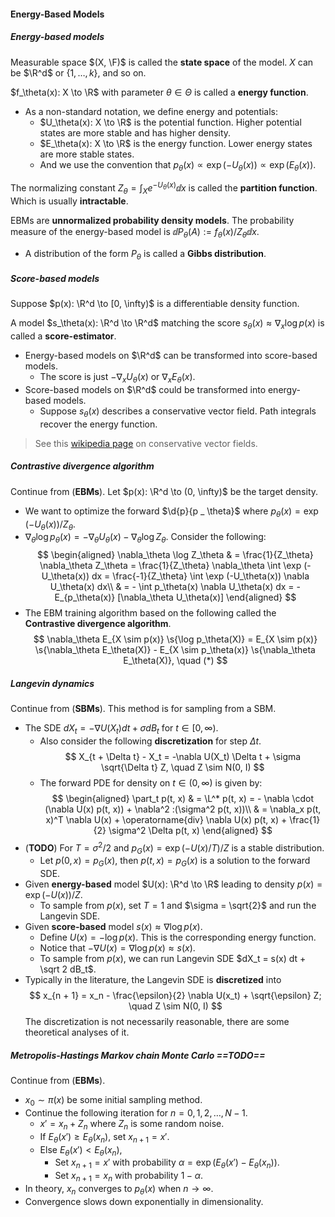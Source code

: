 #### Energy-Based Models

##### Energy-based models

Measurable space $(X, \F)$ is called the **state space** of the model. $X$ can be $\R^d$ or $\{1, \ldots, k\}$, and so on.

$f_\theta(x): X \to \R$ with parameter $\theta \in \Theta$ is called a **energy function**.

- As a non-standard notation, we define energy and potentials:
  - $U_\theta(x): X \to \R$ is the potential function. Higher potential states are more stable and has higher density.
  - $E_\theta(x): X \to \R$ is the energy function. Lower energy states are more stable states.
  - And we use the convention that $p_\theta(x) \propto \exp(-U_\theta(x)) \propto \exp(E_\theta(x))$.

The normalizing constant $Z_\theta = \int_{X} e^{- U_\theta(x)} \dd x$ is called the **partition function**. Which is usually **intractable**.

EBMs are **unnormalized probability density models**. The probability measure of the energy-based model is $\dd P_\theta(A) := f_\theta(x) / Z_\theta\dd x$.

- A distribution of the form $P_\theta$ is called a **Gibbs distribution**.

##### Score-based models

Suppose $p(x): \R^d \to [0, \infty)$ is a differentiable density function.

A model $s_\theta(x): \R^d \to \R^d$ matching the score $s_\theta(x) \approx \nabla_x \log p(x)$ is called a **score-estimator**.

- Energy-based models on $\R^d$ can be transformed into score-based models.
  - The score is just $-\nabla_x U_\theta(x)$ or $\nabla_x E_\theta(x)$.
- Score-based models on $\R^d$ could be transformed into energy-based models.
  - Suppose $s_\theta(x)$ describes a conservative vector field. Path integrals recover the energy function.

> See this [wikipedia page](https://en.wikipedia.org/wiki/Conservative_vector_field) on conservative vector fields.

##### Contrastive divergence algorithm

Continue from (**EBMs**). Let $p(x): \R^d \to (0, \infty)$ be the target density.

- We want to optimize the forward $\d{p}{p _ \theta}$ where $p _ \theta(x) = \exp(-U _ \theta(x)) / Z _ \theta$.
- $\nabla_\theta \log p_\theta(x) = -\nabla_\theta U_\theta(x) - \nabla_\theta \log Z_\theta$. Consider the following:
  $$
  \begin{aligned}
  \nabla_\theta \log Z_\theta & = \frac{1}{Z_\theta} \nabla_\theta Z_\theta = \frac{1}{Z_\theta} \nabla_\theta \int \exp (-U_\theta(x)) dx  = \frac{-1}{Z_\theta} \int \exp (-U_\theta(x)) \nabla U_\theta(x) dx\\
  & = - \int p_\theta(x) \nabla U_\theta(x) dx = - E_{p_\theta(x)} [\nabla_\theta U_\theta(x)]
  \end{aligned}
  $$
- The EBM training algorithm based on the following called the **Contrastive divergence algorithm**.
  $$
  \nabla_\theta E_{X \sim p(x)} \s{\log p_\theta(X)} = E_{X \sim p(x)} \s{\nabla_\theta E_\theta(X)} - E_{X \sim p_\theta(x)} \s{\nabla_\theta E_\theta(X)}, \quad (*)
  $$

##### Langevin dynamics

Continue from (**SBMs**). This method is for sampling from a SBM.

- The SDE $dX_t = - \nabla U(X_t) dt + \sigma dB_t$ for $t \in [0, \infty)$.
  - Also consider the following **discretization** for step $\Delta t$.
    $$
    X_{t + \Delta t} - X_t = -\nabla U(X_t) \Delta t + \sigma \sqrt{\Delta t} Z, \quad Z \sim N(0, I)
    $$
  - The forward PDE for density on $t \in (0, \infty)$ is given by:
    $$
    \begin{aligned}
    \part_t p(t, x) & = \L^* p(t, x) = - \nabla \cdot (\nabla U(x) p(t, x)) + \nabla^2 :(\sigma^2 p(t, x))\\
    & = \nabla_x p(t, x)^T \nabla U(x) + \operatorname{div} \nabla U(x) p(t, x) + \frac{1}{2} \sigma^2 \Delta p(t, x)
    \end{aligned}
    $$
- (**TODO**) For $T = \sigma^2 / 2$ and $p_G(x) = \exp(-U(x) / T) / Z$ is a stable distribution.
  - Let $p(0, x) = p_G(x)$, then $p(t, x) = p_G(x)$ is a solution to the forward SDE.
- Given **energy-based** model $U(x): \R^d \to \R$ leading to density $p(x) = \exp(-U(x)) / Z$.
  - To sample from $p(x)$, set $T = 1$ and $\sigma = \sqrt{2}$ and run the Langevin SDE.
- Given **score-based** model $s(x) \approx \nabla \log p(x)$.
  - Define $U(x) = -\log p(x)$. This is the corresponding energy function.
  - Notice that $-\nabla U(x) = \nabla \log p(x) \approx s(x)$.
  - To sample from $p(x)$, we can run Langevin SDE $dX_t = s(x) dt + \sqrt 2 dB_t$.
- Typically in the literature, the Langevin SDE is **discretized** into  
  $$
  x_{n + 1} = x_n - \frac{\epsilon}{2} \nabla U(x_t) + \sqrt{\epsilon} Z; \quad Z \sim N(0, I)
  $$
  The discretization is not necessarily reasonable, there are some theoretical analyses of it.

##### Metropolis-Hastings Markov chain Monte Carlo ==TODO==

Continue from (**EBMs**).

- $x_0 \sim \pi(x)$ be some initial sampling method.
- Continue the following iteration for $n = 0, 1, 2, \ldots, N - 1$.
  - $x' = x_n + Z_n$ where $Z_n$ is some random noise.
  - If $E_\theta(x') \ge E_\theta(x_n)$, set $x_{n + 1} = x'$.
  - Else $E_\theta(x') < E_\theta(x_n)$,
    - Set $x_{n + 1} = x'$ with probability $\alpha = \exp(E_\theta(x') - E_\theta(x_n))$.
    - Set $x_{n + 1} = x_n$ with probability $1 - \alpha$.
- In theory, $x_n$ converges to $p_\theta(x)$ when $n \to \infty$.
- Convergence slows down exponentially in dimensionality.
